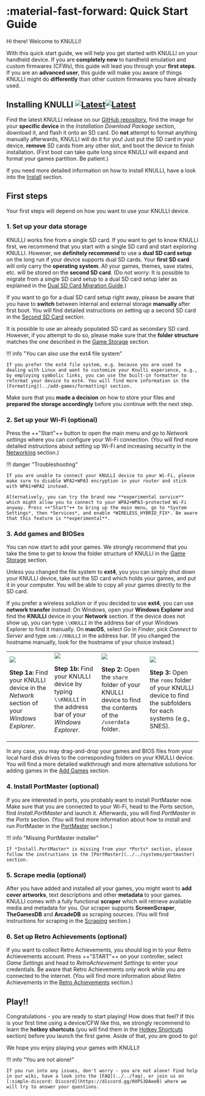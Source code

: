 # :material-fast-forward: Quick Start Guide

Hi there! Welcome to KNULLI!

With this quick start guide, we will help you get started with KNULLI on your handheld device. If you are **completely new** to handheld emulation and custom firmwares (CFWs), this guide will lead you through your **first steps**. If you are an **advanced user**, this guide will make you aware of things KNULLI might do **differently** than other custom firmwares you have already used.

## Installing KNULLI [![Latest](https://img.shields.io/github/release/knulli-cfw/distribution.svg?labelColor=111111&color=5998FF&label=Latest&style=flat#only-light)](https://github.com/knulli-cfw/distribution/releases/latest)[![Latest](https://img.shields.io/github/release/knulli-cfw/distribution.svg?labelColor=dddddd&color=5998FF&label=Latest&style=flat#only-dark)](https://github.com/knulli-cfw/distribution/releases/latest)

Find the latest KNULLI release on our [GitHub repository](https://github.com/knulli-cfw/distribution/releases/latest), find the image for your **specific device** in the *Installation Download Package* section, download it, and flash it onto an SD card. Do **not** attempt to format anything manually afterwards, KNULLI will do it for you! Just put the SD card in your device, **remove** SD cards from any other slot, and boot the device to finish installation. (First boot can take quite long since KNULLI will expand and format your games partition. Be patient.)

If you need more detailed information on how to install KNULLI, have a look into the [Install](../install) section.

## First steps

Your first steps will depend on how you want to use your KNULLI device.

### 1. Set up your data storage

KNULLI works fine from a single SD card. If you want to get to know KNULLI first, we recommend that you start with a single SD card and start exploring KNULLI. However, we **definitely recommend** to use a **dual SD card setup** on the long run if your device supports dual SD cards. Your **first SD card** will only carry the **operating system**. All your games, themes, save states, etc. will be stored on the **second SD card**. (Do not worry: It is possible to migrate from a single SD card setup to a dual SD card setup later as explained in the [Dual SD Card Migration Guide](../../guides/dual-sd-card-migration).)

If you want to go for a dual SD card setup right away, please be aware that you have to **switch** between internal and external storage **manually** after first boot. You will find detailed instructions on setting up a second SD card in the [Second SD Card](../add-games/second-sd-card) section.

It is possible to use an already populated SD card as secondary SD card. However, if you attempt to do so, please make sure that the **folder structure** matches the one described in the [Game Storage](../add-games/game-storage) section.

!!! info "You can also use the ext4 file system"

    If you prefer the ext4 file system, e.g. because you are used to dealing with Linux and want to customize your Knulli experience, e.g., by employing symbolic links, you can use the built-in formatter to reformat your device to ext4. You will find more information in the [Formatting](../add-games/formatting) section.

Make sure that you **made a decision** on how to store your files and **prepared the storage accordingly** before you continue with the next step.

### 2. Set up your Wi-Fi (optional)

Press the ++"Start"++ button to open the main menu and go to *Network settings* where you can configure your Wi-Fi connection. (You will find more detailed instructions about setting up Wi-Fi and increasing security in the [Networking](../../configure/networking) section.)

!!! danger "Troubleshooting"

    If you are unable to connect your KNULLI device to your Wi-Fi, please make sure to disable WPA2+WPA3 encryption in your router and stick with WPA1+WPA2 instead.

    Alternatively, you can try the brand new **experimental service** which might allow you to connect to your WPA2+WPA3-protected Wi-Fi anyway. Press ++"Start"++ to bring up the main menu, go to *System Settings*, then *Services*, and enable *WIRELESS_HYBRID_FIX*. Be aware that this feature is **experimental**.

### 3. Add games and BIOSes

You can now start to add your games. We strongly recommend that you take the time to get to know the folder structure of KNULLI in the [Game Storage](../add-games/game-storage) section.

Unless you changed the file system to **ext4**, you you can simply shut down your KNULLI device, take out the SD card which holds your games, and put it in your computer. You will be able to copy all your games directly to the SD card.

If you prefer a wireless solution or if you decided to use **ext4**, you can use **network transfer** instead: On Windows, open your **Windows Explorer** and find the **KNULLI** device in your **Network** section. If the device does not show up, you can type `\\KNULLI` in the address bar of your Windows Explorer to find it manually. On **macOS**, select *Go* in *Finder*, pick *Connect to Server* and type `smb://KNULLI` in the address bar. (If you changed the hostname manually, look for the hostname of your choice instead.)

<table>
	<tr>
		<td>
			<img src="/_inc/images/play/add-games/001a-smb-find-in-network-section.png">
			<p><strong>Step 1a: </strong>Find your KNULLI device in the <em>Network</em> section of your <em>Windows Explorer</em>.</p>
		</td>
		<td>
			<img src="/_inc/images/play/add-games/001b-smb-find-by-hostname.png">
	    	<p><strong>Step 1b: </strong>Find your KNULLI device by typing <code>\\KNULLI</code> in the address bar of your <em>Windows Explorer</em>.</p>
		</td>
		<td>
			<img src="/_inc/images/play/add-games/002-smb-open-share-folder.png">
			<p><strong>Step 2: </strong>Open the <code>share</code> folder of your KNULLI device to find the contents of the <code>/userdata</code> folder.</p>
		</td>
		<td>
			<img src="/_inc/images/play/add-games/003-smb-find-system-in-roms-folder.png">
			<p><strong>Step 3: </strong>Open the <code>roms</code> folder of your KNULLI device to find the subfolders for each systems (e.g., SNES).</p>
		</td>
	</tr>
</table>

In any case, you may drag-and-drop your games and BIOS files from your local hard disk drives to the corresponding folders on your KNULLI device. You will find a more detailed walkthrough and more alternative solutions for adding games in the [Add Games](../add-games) section.

### 4. Install PortMaster (optional)

If you are interested in ports, you probably want to install PortMaster now. Make sure that you are connected to your Wi-Fi, head to the *Ports* section, find *Install.PortMaster* and launch it. Afterwards, you will find *PortMaster* in the *Ports* section. (You will find more information about how to install and run PortMaster in the [PortMaster](../../systems/portmaster) section.)

!!! info "Missing PortMaster installer"

    If *Install.PortMaster* is missing from your *Ports* section, please follow the instructions in the [PortMaster](../../systems/portmaster) section.

### 5. Scrape media (optional)

After you have added and installed all your games, you might want to **add cover artworks**, text descriptions and other **metadata** to your games. KNULLI comes with a fully functional **scraper** which will retrieve available media and metadata for you. Our scraper supports **ScreenScraper**, **TheGamesDB** and **ArcadeDB** as scraping sources. (You will find instructions for scraping in the [Scraping](../scraping) section.)

### 6. Set up Retro Achievements (optional)

If you want to collect Retro Achievements, you should log in to your Retro Achievements account. Press ++"START"++ on your controller, select *Game Settings* and head to *RetroAchievement Settings* to enter your credentials. Be aware that Retro Achievements only work while you are connected to the internet. (You will find more information about Retro Achievements in the  [Retro Achievements](../retro-achievements) section.)

## Play!!

Congratulations - you are ready to start playing! How does that feel? If this is your first time using a device/CFW like this, we strongly recommend to learn the **hotkey shortcuts** (you will find them in the [Hotkey Shortcuts](../hotkey-shortcuts) section) before you launch the first game. Aside of that, you are good to go!

We hope you enjoy playing your games with KNULLI!

!!! info "You are not alone!"

    If you run into any issues, don't worry - you are not alone! Find help in our wiki, have a look into the [FAQ](../../faq), or join us on [:simple-discord: Discord](https://discord.gg/HXPS3DAeeB) where we will try to answer your questions.
